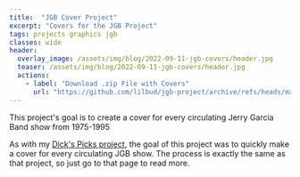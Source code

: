 ```yaml
---
title:  "JGB Cover Project"
excerpt: "Covers for the JGB Project"
tags: projects graphics jgb
classes: wide
header:
  overlay_image: /assets/img/blog/2022-09-11-jgb-covers/header.jpg
  teaser: /assets/img/blog/2022-09-11-jgb-covers/header.jpg
  actions:
    - label: "Download .zip File with Covers"
      url: "https://github.com/lilbud/jgb-project/archive/refs/heads/main.zip"
---
```

This project's goal is to create a cover for every circulating Jerry Garcia Band show from 1975-1995

As with my [Dick's Picks project](/projects/graphics/dp-project), the goal of this project was to quickly make a cover for every circulating JGB show. The process is exactly the same as that project, so just go to that page to read more.